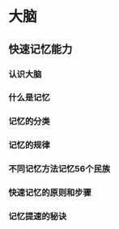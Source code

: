 # 大脑

## 快速记忆能力

### 认识大脑



### 什么是记忆

### 记忆的分类

### 记忆的规律

### 不同记忆方法记忆56个民族

### 快速记忆的原则和步骤

### 记忆提速的秘诀